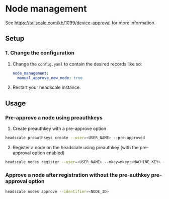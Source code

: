 # Node management

See https://tailscale.com/kb/1099/device-approval for more information.

## Setup

### 1. Change the configuration

1. Change the `config.yaml` to contain the desired records like so:

   ```yaml
   node_management:
     manual_approve_new_node: true
   ```

2. Restart your headscale instance.

## Usage

### Pre-approve a node using preauthkeys

1. Create preauthkey with a pre-approve option

```bash
headscale preauthkeys create --user=<USER_NAME> --pre-approved
```

2. Register a node on the headscale using preauthkey (with the pre-approval option enabled)

```bash
headscale nodes register --user=<USER_NAME> --mkey=mkey:<MACHINE_KEY> --auth-key=<PREAUTHKEY_PRE_APPROVED>
```

### Approve a node after registration without the pre-authkey pre-approval option

```bash
headscale nodes approve --identifier=<NODE_ID>
```
